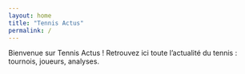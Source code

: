 ```yaml
---
layout: home
title: "Tennis Actus"
permalink: /
---
```


Bienvenue sur Tennis Actus ! Retrouvez ici toute l’actualité du tennis : tournois, joueurs, analyses.
